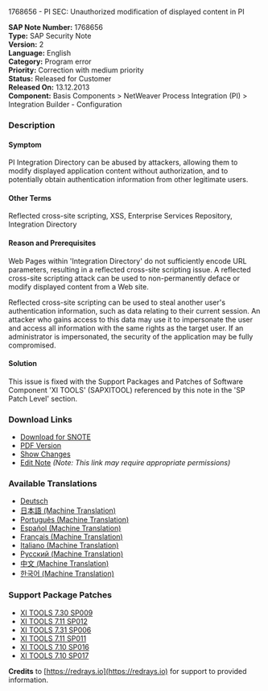 1768656 - PI SEC: Unauthorized modification of displayed content in PI

**SAP Note Number:** 1768656  
**Type:** SAP Security Note  
**Version:** 2  
**Language:** English  
**Category:** Program error  
**Priority:** Correction with medium priority  
**Status:** Released for Customer  
**Released On:** 13.12.2013  
**Component:** Basis Components > NetWeaver Process Integration (PI) > Integration Builder - Configuration

### Description

#### Symptom
PI Integration Directory can be abused by attackers, allowing them to modify displayed application content without authorization, and to potentially obtain authentication information from other legitimate users.

#### Other Terms
Reflected cross-site scripting, XSS, Enterprise Services Repository, Integration Directory

#### Reason and Prerequisites
Web Pages within 'Integration Directory' do not sufficiently encode URL parameters, resulting in a reflected cross-site scripting issue. A reflected cross-site scripting attack can be used to non-permanently deface or modify displayed content from a Web site.

Reflected cross-site scripting can be used to steal another user's authentication information, such as data relating to their current session. An attacker who gains access to this data may use it to impersonate the user and access all information with the same rights as the target user. If an administrator is impersonated, the security of the application may be fully compromised.

#### Solution
This issue is fixed with the Support Packages and Patches of Software Component 'XI TOOLS' (SAPXITOOL) referenced by this note in the 'SP Patch Level' section.

### Download Links
- [Download for SNOTE](https://notesdownloads.sap.com/note/0040000017510132017)
- [PDF Version](https://userapps.support.sap.com/sap/support/sfm/notes/print/0001768656?language=en-US&token=9E9861DDF7D74D915C9208FDB0770BC7)
- [Show Changes](https://me.sap.com/notesLatestChanges/0001768656/E/diff)
- [Edit Note](https://me.sap.com/sap/support/notes/edit/0001768656) *(Note: This link may require appropriate permissions)*

### Available Translations
- [Deutsch](https://me.sap.com/notes/0001768656/D)
- [日本語 (Machine Translation)](https://me.sap.com/notes/0001768656/J)
- [Português (Machine Translation)](https://me.sap.com/notes/0001768656/P)
- [Español (Machine Translation)](https://me.sap.com/notes/0001768656/S)
- [Français (Machine Translation)](https://me.sap.com/notes/0001768656/F)
- [Italiano (Machine Translation)](https://me.sap.com/notes/0001768656/I)
- [Русский (Machine Translation)](https://me.sap.com/notes/0001768656/R)
- [中文 (Machine Translation)](https://me.sap.com/notes/0001768656/1)
- [한국어 (Machine Translation)](https://me.sap.com/notes/0001768656/3)

### Support Package Patches
- [XI TOOLS 7.30 SP009](https://me.sap.com/sap/support/swdc/notes?cvnr=01200615320200015138&support_package=SP009&patch_level=000000)
- [XI TOOLS 7.11 SP012](https://me.sap.com/sap/support/swdc/notes?cvnr=01200314690200006992&support_package=SP012&patch_level=000000)
- [XI TOOLS 7.31 SP006](https://me.sap.com/sap/support/swdc/notes?cvnr=01200615320200017830&support_package=SP006&patch_level=000000)
- [XI TOOLS 7.11 SP011](https://me.sap.com/sap/support/swdc/notes?cvnr=01200314690200006992&support_package=SP011&patch_level=000000)
- [XI TOOLS 7.10 SP016](https://me.sap.com/sap/support/swdc/notes?cvnr=01200314690200005213&support_package=SP016&patch_level=000000)
- [XI TOOLS 7.10 SP017](https://me.sap.com/sap/support/swdc/notes?cvnr=01200314690200005213&support_package=SP017&patch_level=000000)

**Credits** to [https://redrays.io](https://redrays.io) for support to provided information.